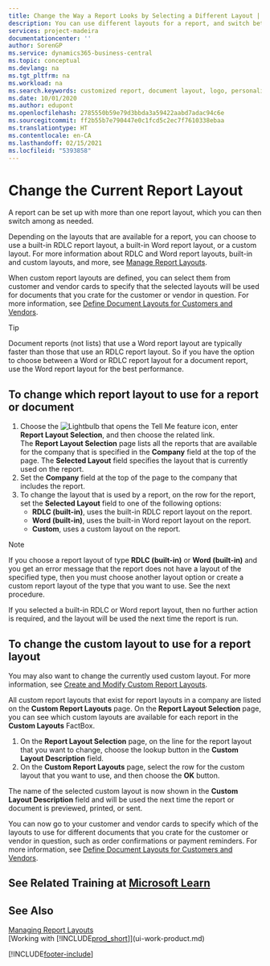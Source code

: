 ```yaml
---
title: Change the Way a Report Looks by Selecting a Different Layout | Microsoft Docs
description: You can use different layouts for a report, and switch between layouts to change how a report looks.
services: project-madeira
documentationcenter: ''
author: SorenGP
ms.service: dynamics365-business-central
ms.topic: conceptual
ms.devlang: na
ms.tgt_pltfrm: na
ms.workload: na
ms.search.keywords: customized report, document layout, logo, personalize
ms.date: 10/01/2020
ms.author: edupont
ms.openlocfilehash: 2785550b59e79d3bbda3a59422aabd7adac94c6e
ms.sourcegitcommit: ff2b55b7e790447e0c1fcd5c2ec7f7610338ebaa
ms.translationtype: HT
ms.contentlocale: en-CA
ms.lasthandoff: 02/15/2021
ms.locfileid: "5393858"
---
```

# <a name="change-the-current-report-layout"></a>Change the Current Report Layout
A report can be set up with more than one report layout, which you can then switch among as needed.

Depending on the layouts that are available for a report, you can choose to use a built-in RDLC report layout, a built-in Word report layout, or a custom layout. For more information about RDLC and Word report layouts, built-in and custom layouts, and more, see [Manage Report Layouts](ui-manage-report-layouts.md).

When custom report layouts are defined, you can select them from customer and vendor cards to specify that the selected layouts will be used for documents that you crate for the customer or vendor in question. For more information, see [Define Document Layouts for Customers and Vendors](ui-define-customer-vendor-document-layouts.md).

> [!TIP]  
> Document reports (not lists) that use a Word report layout are typically faster than those that use an RDLC report layout. So if you have the option to choose between a Word or RDLC report layout for a document report, use the Word report layout for the best performance.

## <a name="to-change-which-report-layout-to-use-for-a-report-or-document"></a>To change which report layout to use for a report or document
1. Choose the ![Lightbulb that opens the Tell Me feature](media/ui-search/search_small.png "Tell me what you want to do") icon, enter **Report Layout Selection**, and then choose the related link.  
   The **Report Layout Selection** page lists all the reports that are available for the company that is specified in the **Company** field at the top of the page. The **Selected Layout** field specifies the layout that is currently used on the report.
2. Set the **Company** field at the top of the page to the company that includes the report.
3. To change the layout that is used by a report, on the row for the report, set the **Selected Layout** field to one of the following options:
   * **RDLC (built-in)**, uses the built-in RDLC report layout on the report.
   * **Word (built-in)**, uses the built-in Word report layout on the report.
   * **Custom**, uses a custom layout on the report.  

> [!NOTE]
> If you choose a report layout of type **RDLC (built-in)** or **Word (built-in)** and you get an error message that the report does not have a layout of the specified type, then you must choose another layout option or create a custom report layout of the type that you want to use. See the next procedure.

If you selected a built-in RDLC or Word report layout, then no further action is required, and the layout will be used the next time the report is run.

## <a name="to-change-the-custom-layout-to-use-for-a-report-layout"></a>To change the custom layout to use for a report layout
You may also want to change the currently used custom layout. For more information, see [Create and Modify Custom Report Layouts](ui-how-create-custom-report-layout.md).

All custom report layouts that exist for report layouts in a company are listed on the **Custom Report Layouts** page. On the **Report Layout Selection** page, you can see which custom layouts are available for each report in the **Custom Layouts** FactBox.

1. On the **Report Layout Selection** page, on the line for the report layout that you want to change, choose the lookup button in the **Custom Layout Description** field.
2. On the **Custom Report Layouts** page, select the row for the custom layout that you want to use, and then choose the **OK** button.

The name of the selected custom layout is now shown in the **Custom Layout Description** field and will be used the next time the report or document is previewed, printed, or sent.

You can now go to your customer and vendor cards to specify which of the layouts to use for different documents that you crate for the customer or vendor in question, such as order confirmations or payment reminders. For more information, see [Define Document Layouts for Customers and Vendors](ui-define-customer-vendor-document-layouts.md).

## <a name="see-related-training-at-microsoft-learn"></a>See Related Training at [Microsoft Learn](/learn/modules/change-documents-dynamics-365-business-central/index)

## <a name="see-also"></a>See Also
[Managing Report Layouts](ui-manage-report-layouts.md)  
[Working with [!INCLUDE[prod_short](includes/prod_short.md)]](ui-work-product.md)


[!INCLUDE[footer-include](includes/footer-banner.md)]